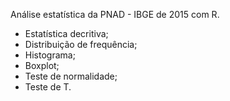 Análise estatística da PNAD - IBGE de 2015 com R.

- Estatística decritiva;
- Distribuição de frequência;
- Histograma;
- Boxplot;
- Teste de normalidade;
- Teste de T.

